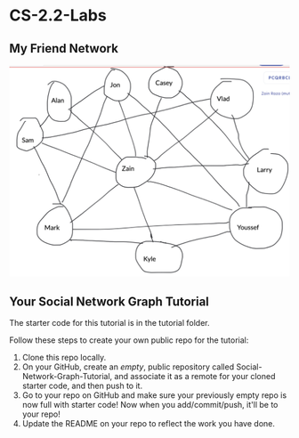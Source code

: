 # CS-2.2-Labs

## My Friend Network
![Network Image](network.png)
## Your Social Network Graph Tutorial
The starter code for this tutorial is in the tutorial folder.  

Follow these steps to create your own public repo for the tutorial:

1. Clone this repo locally.
1. On your GitHub, create an _empty_, public repository called Social-Network-Graph-Tutorial, and associate it as a remote for your cloned starter code, and then push to it.
1. Go to your repo on GitHub and make sure your previously empty repo is now full with starter code! Now when you add/commit/push, it'll be to your repo!
1. Update the README on your repo to reflect the work you have done.
